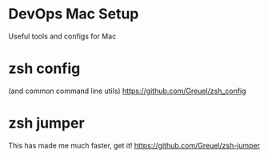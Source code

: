 # DevOps Mac Setup
Useful tools and configs for Mac

# zsh config
(and common command line utils)
https://github.com/Greuel/zsh_config

# zsh jumper
This has made me much faster, get it!
https://github.com/Greuel/zsh-jumper
